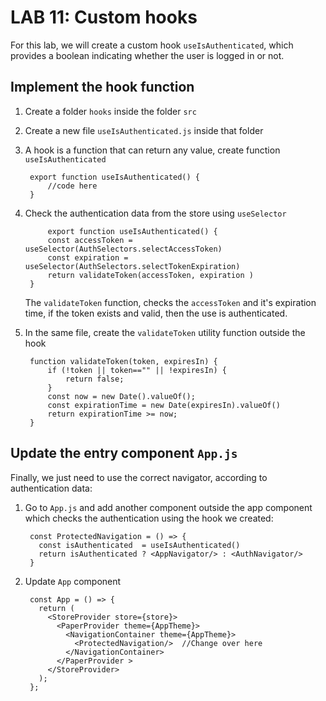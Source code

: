 # LAB 11: Custom hooks
For this lab, we will create a custom hook `useIsAuthenticated`, which provides a boolean indicating whether the user is logged in or not.


## Implement the hook function

1. Create a folder `hooks` inside the folder `src`
2. Create a new file `useIsAuthenticated.js` inside that folder
3. A hook is a function that can return any value, create function `useIsAuthenticated`

		export function useIsAuthenticated() {
		    //code here
		}
		
4. Check the authentication data from the store using `useSelector`

			export function useIsAuthenticated() { 
		    const accessToken = useSelector(AuthSelectors.selectAccessToken)
		    const expiration = useSelector(AuthSelectors.selectTokenExpiration) 
		    return validateToken(accessToken, expiration )
		}
 
	The `validateToken` function, checks the `accessToken` and it's expiration time, if the token exists and valid, then the use is authenticated.

5. In the same file, create the `validateToken` utility function outside the hook

		function validateToken(token, expiresIn) {
		    if (!token || token=="" || !expiresIn) {
		        return false;
		    } 
		    const now = new Date().valueOf();
		    const expirationTime = new Date(expiresIn).valueOf()
		    return expirationTime >= now;
		}


##  Update the entry component `App.js` 

Finally, we just need to use the correct navigator, according to authentication data:
1. Go to `App.js` and add another component outside the app component which checks the authentication using the hook we created:
		
		const ProtectedNavigation = () => {
		  const isAuthenticated  = useIsAuthenticated()
		  return isAuthenticated ? <AppNavigator/> : <AuthNavigator/>
		}
2. Update `App` component

		const App = () => {
		  return (
		    <StoreProvider store={store}>
		      <PaperProvider theme={AppTheme}>
		        <NavigationContainer theme={AppTheme}>
		          <ProtectedNavigation/>  //Change over here
		        </NavigationContainer>
		      </PaperProvider >
		    </StoreProvider>
		  );
		};

 
